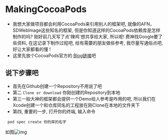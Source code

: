# MakingCocoaPods
* 我想大家做项目都会利用CocoaPods来引用别人的框架吧, 就像的AFN，SDWebImage这些知名的框架, 但是你知道这样的CocoaPods依赖库是怎样制作的吗? 刚好前几天写了点'辣鸡'想共享给大家, 所以呢! 费神找Google要了些资料, 在这记录下制作过程吧, 给有需要的朋友做些参考, 我尽量写通俗点吧, 好让大家都看的懂 ! 
* 这里先放个CocoaPods官方的 [Blog链接](http://blog.cocoapods.org/CocoaPods-Trunk/#transition)吧

## 说下步骤吧
* 首先在Github创建一个Repository不用说了吧
* 第二 `Clone or download` 你刚创建的Repository到本地
* 第三一般大神的框架都会提供一个Demo给人参考是咋用的吧, 所以我们在Xcode创建一个和仓库同名的工程放在刚Clone在本地的文件夹下
* 第四, 重要的一步, 打开你的终端, 输入命令 

 ```
  pod spec create 你的库的名字
 ```
 如图![img]()


